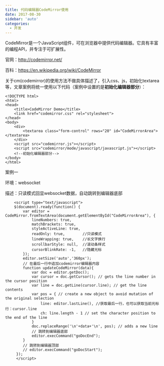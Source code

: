 ```yaml
---
title: 代码编辑器CodeMirror使用
date: 2017-08-30
sidebar: 'auto'
categories:
  - 开发
---
```


<p>CodeMirror是一个JavaScript组件，可在浏览器中提供代码编辑器。它具有丰富的编程API，并专注于可扩展性。
</p><p>官网：<a href="http://codemirror.net/" target="_blank" style="background-color: rgb(255, 255, 255);">http://codemirror.net/</a></p><p>百科：<a href="https://en.wikipedia.org/wiki/CodeMirror" target="_blank" style="background-color: rgb(255, 255, 255);">https://en.wikipedia.org/wiki/CodeMirror</a></p><p>关于cm(codemirror)的使用方法不做具体描述了，引入css、js，初始化textarea等，文章案例将统一使用以下代码（案例中设置的是<b>初始化编辑器部分</b>）：</p><pre style="max-width: 100%;"><code class="html hljs xml" codemark="1"><span class="hljs-meta">&lt;!DOCTYPE html&gt;</span>
<span class="hljs-tag">&lt;<span class="hljs-name">html</span>&gt;</span>
<span class="hljs-tag">&lt;<span class="hljs-name">head</span>&gt;</span>
	<span class="hljs-tag">&lt;<span class="hljs-name">title</span>&gt;</span>CodeMirror Demo<span class="hljs-tag">&lt;/<span class="hljs-name">title</span>&gt;</span>
    <span class="hljs-tag">&lt;<span class="hljs-name">link</span> <span class="hljs-attr">href</span>=<span class="hljs-string">"codemirror.css"</span> <span class="hljs-attr">rel</span>=<span class="hljs-string">"stylesheet"</span>&gt;</span>
<span class="hljs-tag">&lt;/<span class="hljs-name">head</span>&gt;</span>
<span class="hljs-tag">&lt;<span class="hljs-name">body</span>&gt;</span>
    <span class="hljs-tag">&lt;<span class="hljs-name">div</span>&gt;</span>
        <span class="hljs-tag">&lt;<span class="hljs-name">textarea</span> <span class="hljs-attr">class</span>=<span class="hljs-string">"form-control"</span> <span class="hljs-attr">rows</span>=<span class="hljs-string">"20"</span> <span class="hljs-attr">id</span>=<span class="hljs-string">"CodeMirrorArea"</span>&gt;</span><span class="hljs-tag">&lt;/<span class="hljs-name">textarea</span>&gt;</span>
    <span class="hljs-tag">&lt;/<span class="hljs-name">div</span>&gt;</span>
    <span class="hljs-tag">&lt;<span class="hljs-name">script</span> <span class="hljs-attr">src</span>=<span class="hljs-string">"codemirror.js"</span>&gt;</span><span class="undefined"></span><span class="hljs-tag">&lt;/<span class="hljs-name">script</span>&gt;</span>
    <span class="hljs-tag">&lt;<span class="hljs-name">script</span> <span class="hljs-attr">src</span>=<span class="hljs-string">"codemirror/mode/javascript/javascript.js"</span>&gt;</span><span class="undefined"></span><span class="hljs-tag">&lt;/<span class="hljs-name">script</span>&gt;</span>
    <span class="hljs-comment">&lt;!--初始化编辑器部分--&gt;</span>
<span class="hljs-tag">&lt;/<span class="hljs-name">body</span>&gt;</span>
<span class="hljs-tag">&lt;/<span class="hljs-name">html</span>&gt;</span></code></pre><p>案例一</p><p>环境：websocket</p><p>描述：只读模式回显websocket数据，自动跳转到编辑器底部</p><pre style="max-width: 100%;"><code class="javascript hljs" codemark="1">    &lt;script type=<span class="hljs-string">"text/javascript"</span>&gt;
    $(<span class="hljs-built_in">document</span>).ready(<span class="hljs-function"><span class="hljs-keyword">function</span>(<span class="hljs-params"></span>) </span>{
        <span class="hljs-keyword">var</span> editor = CodeMirror.fromTextArea(<span class="hljs-built_in">document</span>.getElementById(<span class="hljs-string">"CodeMirrorArea"</span>), {
            lineNumbers: <span class="hljs-literal">true</span>,
            matchBrackets: <span class="hljs-literal">true</span>,
            styleActiveLine: <span class="hljs-literal">true</span>,
            readOnly: <span class="hljs-literal">true</span>,        <span class="hljs-comment">//只读模式</span>
            lineWrapping: <span class="hljs-literal">true</span>,    <span class="hljs-comment">//长文字换行</span>
            scrollbarStyle: <span class="hljs-literal">null</span>,  <span class="hljs-comment">//滚动条样式</span>
            cursorBlinkRate: <span class="hljs-number">-1</span>,   <span class="hljs-comment">//隐藏光标</span>
        });
        editor.setSize(<span class="hljs-string">'auto'</span>,<span class="hljs-string">'360px'</span>);
        <span class="hljs-comment">// 在最后一行中追加codemirror编辑器内容</span>
        <span class="hljs-function"><span class="hljs-keyword">function</span> <span class="hljs-title">updateCodeMirror</span>(<span class="hljs-params">data</span>)</span>{
            <span class="hljs-keyword">var</span> doc = editor.getDoc();
            <span class="hljs-keyword">var</span> cursor = doc.getCursor(); <span class="hljs-comment">// gets the line number in the cursor position</span>
            <span class="hljs-keyword">var</span> line = doc.getLine(cursor.line); <span class="hljs-comment">// get the line contents</span>
            <span class="hljs-keyword">var</span> pos = { <span class="hljs-comment">// create a new object to avoid mutation of the original selection</span>
                line: editor.lastLine(), <span class="hljs-comment">//获取最后一行，也可以获取当前光标行：cursor.line</span>
                ch: line.length - <span class="hljs-number">1</span> <span class="hljs-comment">// set the character position to the end of the line</span>
            }
            doc.replaceRange(<span class="hljs-string">'\n'</span>+data+<span class="hljs-string">'\n'</span>, pos); <span class="hljs-comment">// adds a new line</span>
            <span class="hljs-comment">// 跳转到编辑器底部</span>
            editor.execCommand(<span class="hljs-string">"goDocEnd"</span>);
        }
        <span class="hljs-comment">// 跳转到编辑器顶部</span>
        <span class="hljs-comment">// editor.execCommand("goDocStart");</span>
     });
     <span class="xml"><span class="hljs-tag">&lt;/<span class="hljs-name">script</span>&gt;</span></span></code></pre><p><br></p>